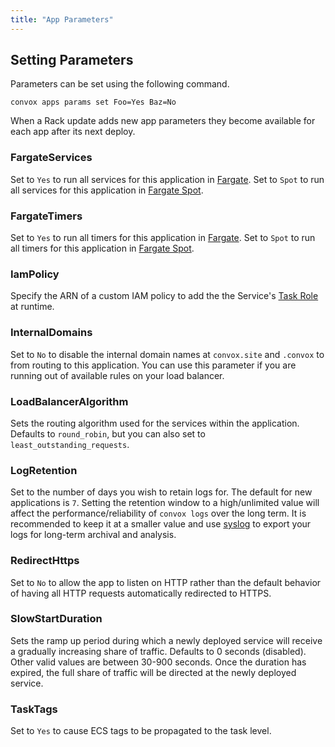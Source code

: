 ```yaml
---
title: "App Parameters"
---
```


## Setting Parameters

Parameters can be set using the following command.

    convox apps params set Foo=Yes Baz=No

<div class="block-callout block-show-callout type-info" markdown="1">
  When a Rack update adds new app parameters they become available for each app after its next deploy.
</div>

### FargateServices

Set to `Yes` to run all services for this application in [Fargate](https://aws.amazon.com/fargate/).  Set to `Spot` to run all services for this application in [Fargate Spot](https://aws.amazon.com/blogs/aws/aws-fargate-spot-now-generally-available/).

### FargateTimers

Set to `Yes` to run all timers for this application in [Fargate](https://aws.amazon.com/fargate/).  Set to `Spot` to run all timers for this application in [Fargate Spot](https://aws.amazon.com/blogs/aws/aws-fargate-spot-now-generally-available/).

### IamPolicy

Specify the ARN of a custom IAM policy to add the the Service's [Task Role](https://docs.aws.amazon.com/AmazonECS/latest/developerguide/task-iam-roles.html) at runtime.

### InternalDomains

Set to `No` to disable the internal domain names at `convox.site` and `.convox` to from routing to this application. You can use this parameter if you are running out of available rules on your load balancer.

### LoadBalancerAlgorithm

Sets the routing algorithm used for the services within the application.  Defaults to `round_robin`, but you can also set to `least_outstanding_requests`.

### LogRetention

Set to the number of days you wish to retain logs for.  The default for new applications is `7`.  Setting the retention window to a high/unlimited value will affect the performance/reliability of `convox logs` over the long term.  It is recommended to keep it at a smaller value and use [syslog](/deployment/syslogs) to export your logs for long-term archival and analysis.

### RedirectHttps

Set to `No` to allow the app to listen on HTTP rather than the default behavior of having all HTTP requests automatically redirected to HTTPS.

### SlowStartDuration

Sets the ramp up period during which a newly deployed service will receive a gradually increasing share of traffic. Defaults to 0 seconds (disabled). Other valid values are between 30-900 seconds.  Once the duration has expired, the full share of traffic will be directed at the newly deployed service.

### TaskTags

Set to `Yes` to cause ECS tags to be propagated to the task level.
